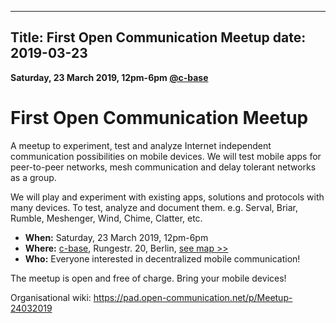 
---
Title: First Open Communication Meetup
date: 2019-03-23
---

**Saturday, 23 March 2019, 12pm-6pm [@c-base](https://www.c-base.org/)**

# First Open Communication Meetup

A meetup to experiment, test and analyze Internet independent communication possibilities on mobile devices. We will test mobile apps for peer-to-peer networks, mesh communication and delay tolerant networks as a group.

We will play and experiment with existing apps, solutions and protocols with many devices. To test, analyze and document them. e.g. Serval, Briar, Rumble, Meshenger, Wind, Chime, Clatter, etc.

* **When:** Saturday, 23 March 2019, 12pm-6pm
* **Where:** [c-base](https://www.c-base.org/), Rungestr. 20, Berlin, [see map >>](https://www.openstreetmap.org/node/260050809)
* **Who:** Everyone interested in decentralized mobile communication!

The meetup is open and free of charge. Bring your mobile devices!

Organisational wiki: https://pad.open-communication.net/p/Meetup-24032019
